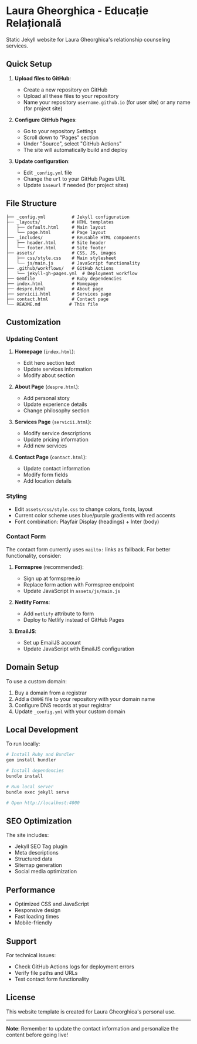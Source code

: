 # Laura Gheorghica - Educație Relațională

Static Jekyll website for Laura Gheorghica's relationship counseling services.

## Quick Setup

1. **Upload files to GitHub**:
   - Create a new repository on GitHub
   - Upload all these files to your repository
   - Name your repository `username.github.io` (for user site) or any name (for project site)

2. **Configure GitHub Pages**:
   - Go to your repository Settings
   - Scroll down to "Pages" section
   - Under "Source", select "GitHub Actions"
   - The site will automatically build and deploy

3. **Update configuration**:
   - Edit `_config.yml` file
   - Change the `url` to your GitHub Pages URL
   - Update `baseurl` if needed (for project sites)

## File Structure

```
├── _config.yml          # Jekyll configuration
├── _layouts/            # HTML templates
│   ├── default.html     # Main layout
│   └── page.html        # Page layout
├── _includes/           # Reusable HTML components
│   ├── header.html      # Site header
│   └── footer.html      # Site footer
├── assets/              # CSS, JS, images
│   ├── css/style.css    # Main stylesheet
│   └── js/main.js       # JavaScript functionality
├── .github/workflows/   # GitHub Actions
│   └── jekyll-gh-pages.yml  # Deployment workflow
├── Gemfile              # Ruby dependencies
├── index.html           # Homepage
├── despre.html          # About page
├── servicii.html        # Services page
├── contact.html         # Contact page
└── README.md           # This file
```

## Customization

### Updating Content

1. **Homepage** (`index.html`):
   - Edit hero section text
   - Update services information
   - Modify about section

2. **About Page** (`despre.html`):
   - Add personal story
   - Update experience details
   - Change philosophy section

3. **Services Page** (`servicii.html`):
   - Modify service descriptions
   - Update pricing information
   - Add new services

4. **Contact Page** (`contact.html`):
   - Update contact information
   - Modify form fields
   - Add location details

### Styling

- Edit `assets/css/style.css` to change colors, fonts, layout
- Current color scheme uses blue/purple gradients with red accents
- Font combination: Playfair Display (headings) + Inter (body)

### Contact Form

The contact form currently uses `mailto:` links as fallback. For better functionality, consider:

1. **Formspree** (recommended):
   - Sign up at formspree.io
   - Replace form action with Formspree endpoint
   - Update JavaScript in `assets/js/main.js`

2. **Netlify Forms**:
   - Add `netlify` attribute to form
   - Deploy to Netlify instead of GitHub Pages

3. **EmailJS**:
   - Set up EmailJS account
   - Update JavaScript with EmailJS configuration

## Domain Setup

To use a custom domain:

1. Buy a domain from a registrar
2. Add a `CNAME` file to your repository with your domain name
3. Configure DNS records at your registrar
4. Update `_config.yml` with your custom domain

## Local Development

To run locally:

```bash
# Install Ruby and Bundler
gem install bundler

# Install dependencies
bundle install

# Run local server
bundle exec jekyll serve

# Open http://localhost:4000
```

## SEO Optimization

The site includes:
- Jekyll SEO Tag plugin
- Meta descriptions
- Structured data
- Sitemap generation
- Social media optimization

## Performance

- Optimized CSS and JavaScript
- Responsive design
- Fast loading times
- Mobile-friendly

## Support

For technical issues:
- Check GitHub Actions logs for deployment errors
- Verify file paths and URLs
- Test contact form functionality

## License

This website template is created for Laura Gheorghica's personal use.

---

**Note**: Remember to update the contact information and personalize the content before going live!